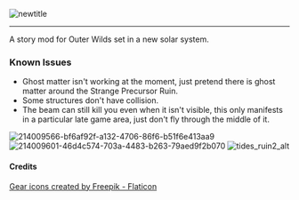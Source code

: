 ![newtitle](https://user-images.githubusercontent.com/43260601/215304808-8a63381f-65f5-43b0-b98a-a657d16dfa7d.png)

---

A story mod for Outer Wilds set in a new solar system.

### Known Issues
* Ghost matter isn't working at the moment, just pretend there is ghost matter around the Strange Precursor Ruin.
* Some structures don't have collision.
* The beam can still kill you even when it isn't visible, this only manifests in a particular late game area, just don't fly through the middle of it. 

![214009566-bf6af92f-a132-4706-86f6-b51f6e413aa9](https://user-images.githubusercontent.com/43260601/218218875-19a8a5fa-b49d-4477-9fdc-b9f3f572996d.png)
![214009601-46d4c574-703a-4483-b263-79aed9f2b070](https://user-images.githubusercontent.com/43260601/218218885-80a30cc6-ef5e-4ab5-9505-a427f4af6a62.png)
![tides_ruin2_alt](https://user-images.githubusercontent.com/43260601/218218892-b7b9743f-321b-4e3c-b8f3-b5b6ad6419d0.png)

#### Credits
[Gear icons created by Freepik - Flaticon](https://www.flaticon.com/free-icons/gear)
